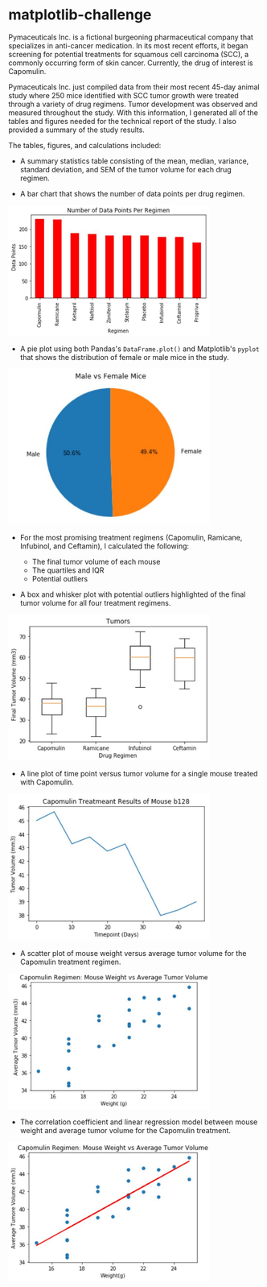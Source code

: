 # matplotlib-challenge

Pymaceuticals Inc. is a fictional burgeoning pharmaceutical company that specializes in anti-cancer medication. In its most recent efforts, it began screening for potential treatments for squamous cell carcinoma (SCC), a commonly occurring form of skin cancer.  Currently, the drug of interest is Capomulin.

Pymaceuticals Inc. just compiled data from their most recent 45-day animal study where 250 mice identified with SCC tumor growth were treated through a variety of drug regimens. Tumor development was observed and measured throughout the study.  With this information, I generated all of the tables and figures needed for the technical report of the study. I also provided a summary of the study results.

The tables, figures, and calculations included:

* A summary statistics table consisting of the mean, median, variance, standard deviation, and SEM of the tumor volume for each drug regimen.

* A bar chart that shows the number of data points per drug regimen.
<img src="https://github.com/kelseyoros/matplotlib-challenge/blob/master/images/BarPlotNumDataPerDrug.JPG" width="400">


* A pie plot using both Pandas's `DataFrame.plot()` and Matplotlib's `pyplot` that shows the distribution of female or male mice in the study.
<img src="https://github.com/kelseyoros/matplotlib-challenge/blob/master/images/PieChartMiceGender.JPG" width="400">

* For the most promising treatment regimens (Capomulin, Ramicane, Infubinol, and Ceftamin), I calculated the following:
	* The final tumor volume of each mouse 
	* The quartiles and IQR
	* Potential outliers

* A box and whisker plot with potential outliers highlighted of the final tumor volume for all four treatment regimens.
<img src="https://github.com/kelseyoros/matplotlib-challenge/blob/master/images/BoxPlot.JPG" width="400">

* A line plot of time point versus tumor volume for a single mouse treated with Capomulin.
<img src="https://github.com/kelseyoros/matplotlib-challenge/blob/master/images/LinePlot.JPG" width="400">

* A scatter plot of mouse weight versus average tumor volume for the Capomulin treatment regimen.
<img src="https://github.com/kelseyoros/matplotlib-challenge/blob/master/images/ScatterPlot.JPG" width="400">

* The correlation coefficient and linear regression model between mouse weight and average tumor volume for the Capomulin treatment.
<img src="https://github.com/kelseyoros/matplotlib-challenge/blob/master/images/ScatterLinePlot.JPG" width="400">